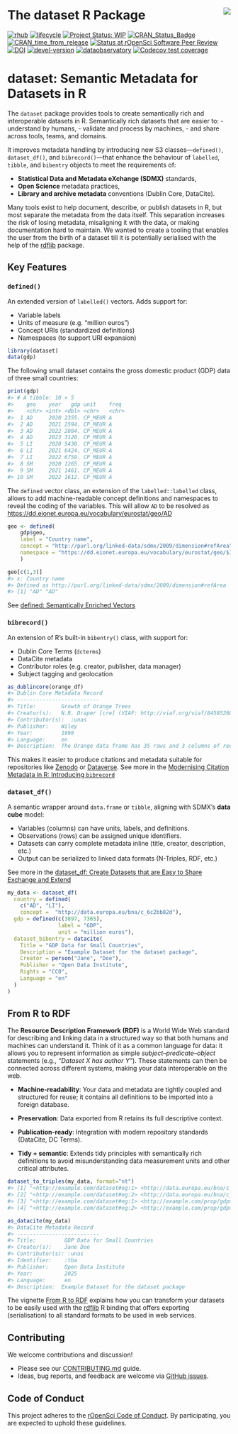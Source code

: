 
<!-- README.md is generated from README.Rmd. Please edit that file -->

# The dataset R Package <a href='https://dataset.dataobservatory.eu/'><img src="man/figures/logo.png" align="right"/></a>

<!-- badges: start -->

[![rhub](https://github.com/dataobservatory-eu/dataset/actions/workflows/rhub.yaml/badge.svg)](https://github.com/dataobservatory-eu/dataset/actions/workflows/rhub.yaml)
[![lifecycle](https://lifecycle.r-lib.org/articles/figures/lifecycle-experimental.svg)](https://lifecycle.r-lib.org/articles/stages.html#experimental)
[![Project Status:
WIP](https://www.repostatus.org/badges/latest/wip.svg)](https://www.repostatus.org/#wip)
[![CRAN_Status_Badge](https://www.r-pkg.org/badges/version/dataset)](https://cran.r-project.org/package=dataset)
[![CRAN_time_from_release](https://www.r-pkg.org/badges/ago/dataset)](https://cran.r-project.org/package=dataset)
[![Status at rOpenSci Software Peer
Review](https://badges.ropensci.org/553_status.svg)](https://github.com/ropensci/software-review/issues/553)
[![DOI](https://zenodo.org/badge/DOI/10.32614/CRAN.package.dataset.svg)](https://zenodo.org/record/6950435#.YukDAXZBzIU)
[![devel-version](https://img.shields.io/badge/devel%20version-0.3.92-blue.svg)](https://github.com/dataobservatory-eu/dataset)
[![dataobservatory](https://img.shields.io/badge/ecosystem-dataobservatory.eu-3EA135.svg)](https://dataobservatory.eu/)
[![Codecov test
coverage](https://codecov.io/gh/dataobservatory-eu/dataset/graph/badge.svg)](https://app.codecov.io/gh/dataobservatory-eu/dataset/)

<!-- badges: end -->

# dataset: Semantic Metadata for Datasets in R

The `dataset` package provides tools to create semantically rich and
interoperable datasets in R. Semantically rich datasets that are easier
to: - understand by humans, - validate and process by machines, - and
share across tools, teams, and domains.

It improves metadata handling by introducing new S3 classes—`defined()`,
`dataset_df()`, and `bibrecord()`—that enhance the behaviour of
`labelled`, `tibble`, and `bibentry` objects to meet the requirements
of:

- **Statistical Data and Metadata eXchange (SDMX)** standards,
- **Open Science** metadata practices,
- **Library and archive metadata** conventions (Dublin Core, DataCite).

Many tools exist to help document, describe, or publish datasets in R,
but most separate the metadata from the data itself. This separation
increases the risk of losing metadata, misaligning it with the data, or
making documentation hard to maintain. We wanted to create a tooling
that enables the user from the birth of a dataset till it is potentially
serialised with the help of the
[rdflib](https://CRAN.R-project.org/package=rdflib) package.

## Key Features

### `defined()`

An extended version of `labelled()` vectors. Adds support for:

- Variable labels
- Units of measure (e.g. “million euros”)
- Concept URIs (standardized definitions)
- Namespaces (to support URI expansion)

``` r
library(dataset)
data(gdp)
```

The following small dataset contains the gross domestic product (GDP)
data of three small countries:

``` r
print(gdp)
#> # A tibble: 10 × 5
#>    geo    year   gdp unit    freq 
#>    <chr> <int> <dbl> <chr>   <chr>
#>  1 AD     2020 2355. CP_MEUR A    
#>  2 AD     2021 2594. CP_MEUR A    
#>  3 AD     2022 2884. CP_MEUR A    
#>  4 AD     2023 3120. CP_MEUR A    
#>  5 LI     2020 5430. CP_MEUR A    
#>  6 LI     2021 6424. CP_MEUR A    
#>  7 LI     2022 6759. CP_MEUR A    
#>  8 SM     2020 1265. CP_MEUR A    
#>  9 SM     2021 1461. CP_MEUR A    
#> 10 SM     2022 1612. CP_MEUR A
```

The `defined` vector class, an extension of the `labelled::labelled`
class, allows to add machine-readable concept definitions and namespaces
to reveal the coding of the variables. This will allow `AD` to be
resolved as <https://dd.eionet.europa.eu/vocabulary/eurostat/geo/AD>

``` r
geo <- defined(
    gdp$geo,
    label = "Country name",
    concept = "http://purl.org/linked-data/sdmx/2009/dimension#refArea", 
    namespace = "https://dd.eionet.europa.eu/vocabulary/eurostat/geo/$1"
    )

geo[c(1,3)]
#> x: Country name
#> Defined as http://purl.org/linked-data/sdmx/2009/dimension#refArea 
#> [1] "AD" "AD"
```

See [defined: Semantically Enriched
Vectors](https://dataset.dataobservatory.eu/articles/defined.html)

### `bibrecord()`

An extension of R’s built-in `bibentry()` class, with support for:

- Dublin Core Terms (`dcterms`)
- DataCite metadata
- Contributor roles (e.g. creator, publisher, data manager)
- Subject tagging and geolocation

``` r
as_dublincore(orange_df)
#> Dublin Core Metadata Record
#> --------------------------
#> Title:        Growth of Orange Trees 
#> Creator(s):   N.R. Draper [cre] (VIAF: http://viaf.org/viaf/84585260); H Smith [cre] 
#> Contributor(s):  :unas 
#> Publisher:    Wiley 
#> Year:         1998 
#> Language:     en 
#> Description:  The Orange data frame has 35 rows and 3 columns of records of the growth of orange trees.
```

This makes it easier to produce citations and metadata suitable for
repositories like [Zenodo](https://zenodo.org/) or
[Dataverse](https://dataverse.org/). See more in the [Modernising
Citation Metadata in R: Introducing
`bibrecord`](https://dataset.dataobservatory.eu/articles/bibrecord.html)

### `dataset_df()`

A semantic wrapper around `data.frame` or `tibble`, aligning with SDMX’s
**data cube** model:

- Variables (columns) can have units, labels, and definitions.
- Observations (rows) can be assigned unique identifiers.
- Datasets can carry complete metadata inline (title, creator,
  description, etc.)
- Output can be serialized to linked data formats (N-Triples, RDF, etc.)

See more in the [dataset_df: Create Datasets that are Easy to Share
Exchange and
Extend](https://dataset.dataobservatory.eu/articles/dataset_df.html)

``` r
my_data <- dataset_df(
  country = defined(
    c("AD", "LI"), 
    concept =  "http://data.europa.eu/bna/c_6c2bb82d"),
  gdp = defined(c(3897, 7365), 
                label = "GDP", 
                unit = "million euros"),
  dataset_bibentry = datacite(
    Title = "GDP Data for Small Countries",
    Description = "Example Dataset for the dataset package",
    Creator = person("Jane", "Doe"),
    Publisher = "Open Data Institute",
    Rights = "CC0", 
    Language = "en"
  )
)
```

## From R to RDF

The **Resource Description Framework (RDF)** is a World Wide Web
standard for describing and linking data in a structured way so that
both humans and machines can understand it. Think of it as a common
language for data: it allows you to represent information as simple
*subject–predicate–object* statements (e.g., *“Dataset X has author
Y”*). These statements can then be connected across different systems,
making your data interoperable on the web.

- **Machine-readability**: Your data and metadata are tightly coupled
  and structured for reuse; it contains all definitions to be imported
  into a foreign database.

- **Preservation**: Data exported from R retains its full descriptive
  context.

- **Publication-ready**: Integration with modern repository standards
  (DataCite, DC Terms).

- **Tidy + semantic**: Extends tidy principles with semantically rich
  definitions to avoid misunderstanding data measurement units and other
  critical attributes.

``` r
dataset_to_triples(my_data, format="nt")
#> [1] "<http://example.com/dataset#eg:1> <http://data.europa.eu/bna/c_6c2bb82d> \"AD\"^^<xs:string> ."
#> [2] "<http://example.com/dataset#eg:2> <http://data.europa.eu/bna/c_6c2bb82d> \"LI\"^^<xs:string> ."
#> [3] "<http://example.com/dataset#eg:1> <http://example.com/prop/gdp> \"3897\"^^<xs:decimal> ."      
#> [4] "<http://example.com/dataset#eg:2> <http://example.com/prop/gdp> \"7365\"^^<xs:decimal> ."
```

``` r
as_datacite(my_data)
#> DataCite Metadata Record
#> --------------------------
#> Title:         GDP Data for Small Countries 
#> Creator(s):    Jane Doe 
#> Contributor(s): :unas 
#> Identifier:    :tba 
#> Publisher:     Open Data Institute 
#> Year:          2025 
#> Language:      en 
#> Description:  Example Dataset for the dataset package
```

The vignette [From R to
RDF](https://dataset.dataobservatory.eu/articles/dataset_df.html)
explains how you can transform your datasets to be easily used with the
[rdflib](https://CRAN.R-project.org/package=rdflib) R binding that
offers exporting (serialisation) to all standard formats to be used in
web services.

## Contributing

We welcome contributions and discussion!

- Please see our
  [CONTRIBUTING.md](https://github.com/dataobservatory-eu/dataset/blob/main/CONTRIBUTING.md)
  guide.
- Ideas, bug reports, and feedback are welcome via [GitHub
  issues](https://github.com/dataobservatory-eu/dataset/issues).

## Code of Conduct

This project adheres to the [rOpenSci Code of
Conduct](https://ropensci.org/code-of-conduct/). By participating, you
are expected to uphold these guidelines.
